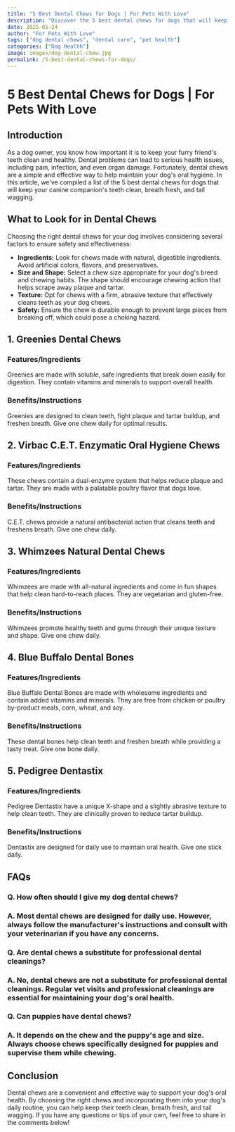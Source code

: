```yaml
---
title: "5 Best Dental Chews for Dogs | For Pets With Love"
description: "Discover the 5 best dental chews for dogs that will keep your canine companion's teeth clean, breath fresh, and tail wagging."
date: 2025-05-24
author: "For Pets With Love"
tags: ["dog dental chews", "dental care", "pet health"]
categories: ["Dog Health"]
image: images/dog-dental-chew.jpg
permalink: /5-best-dental-chews-for-dogs/
---
```


# 5 Best Dental Chews for Dogs | For Pets With Love

## Introduction

As a dog owner, you know how important it is to keep your furry friend's teeth clean and healthy. Dental problems can lead to serious health issues, including pain, infection, and even organ damage. Fortunately, dental chews are a simple and effective way to help maintain your dog's oral hygiene. In this article, we've compiled a list of the 5 best dental chews for dogs that will keep your canine companion's teeth clean, breath fresh, and tail wagging.

## What to Look for in Dental Chews

Choosing the right dental chews for your dog involves considering several factors to ensure safety and effectiveness:

*   **Ingredients:** Look for chews made with natural, digestible ingredients. Avoid artificial colors, flavors, and preservatives.
*   **Size and Shape:** Select a chew size appropriate for your dog's breed and chewing habits. The shape should encourage chewing action that helps scrape away plaque and tartar.
*   **Texture:** Opt for chews with a firm, abrasive texture that effectively cleans teeth as your dog chews.
*   **Safety:** Ensure the chew is durable enough to prevent large pieces from breaking off, which could pose a choking hazard.

## 1. Greenies Dental Chews

### Features/Ingredients

Greenies are made with soluble, safe ingredients that break down easily for digestion. They contain vitamins and minerals to support overall health.

### Benefits/Instructions

Greenies are designed to clean teeth, fight plaque and tartar buildup, and freshen breath. Give one chew daily for optimal results.

## 2. Virbac C.E.T. Enzymatic Oral Hygiene Chews

### Features/Ingredients

These chews contain a dual-enzyme system that helps reduce plaque and tartar. They are made with a palatable poultry flavor that dogs love.

### Benefits/Instructions

C.E.T. chews provide a natural antibacterial action that cleans teeth and freshens breath. Give one chew daily.

## 3. Whimzees Natural Dental Chews

### Features/Ingredients

Whimzees are made with all-natural ingredients and come in fun shapes that help clean hard-to-reach places. They are vegetarian and gluten-free.

### Benefits/Instructions

Whimzees promote healthy teeth and gums through their unique texture and shape. Give one chew daily.

## 4. Blue Buffalo Dental Bones

### Features/Ingredients

Blue Buffalo Dental Bones are made with wholesome ingredients and contain added vitamins and minerals. They are free from chicken or poultry by-product meals, corn, wheat, and soy.

### Benefits/Instructions

These dental bones help clean teeth and freshen breath while providing a tasty treat. Give one bone daily.

## 5. Pedigree Dentastix

### Features/Ingredients

Pedigree Dentastix have a unique X-shape and a slightly abrasive texture to help clean teeth. They are clinically proven to reduce tartar buildup.

### Benefits/Instructions

Dentastix are designed for daily use to maintain oral health. Give one stick daily.

## FAQs

### Q. How often should I give my dog dental chews?

### A. Most dental chews are designed for daily use. However, always follow the manufacturer's instructions and consult with your veterinarian if you have any concerns.

### Q. Are dental chews a substitute for professional dental cleanings?

### A. No, dental chews are not a substitute for professional dental cleanings. Regular vet visits and professional cleanings are essential for maintaining your dog's oral health.

### Q. Can puppies have dental chews?

### A. It depends on the chew and the puppy's age and size. Always choose chews specifically designed for puppies and supervise them while chewing.

## Conclusion

Dental chews are a convenient and effective way to support your dog's oral health. By choosing the right chews and incorporating them into your dog's daily routine, you can help keep their teeth clean, breath fresh, and tail wagging. If you have any questions or tips of your own, feel free to share in the comments below!
